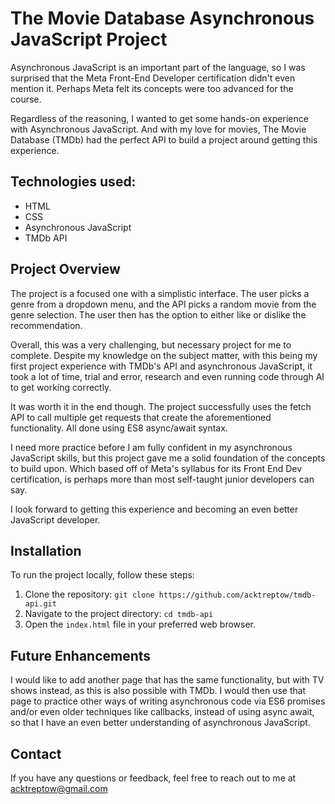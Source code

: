 # The Movie Database Asynchronous JavaScript Project

Asynchronous JavaScript is an important part of the language, so I was surprised that the Meta Front-End Developer certification didn't even mention it. Perhaps Meta felt its concepts were too advanced for the course.

Regardless of the reasoning, I wanted to get some hands-on experience with Asynchronous JavaScript. And with my love for movies, The Movie Database (TMDb) had the perfect API to build a project around getting this experience.

## Technologies used:

- HTML
- CSS
- Asynchronous JavaScript
- TMDb API

## Project Overview

The project is a focused one with a simplistic interface. The user picks a genre from a dropdown menu, and the API picks a random movie from the genre selection. The user then has the option to either like or dislike the recommendation.

Overall, this was a very challenging, but necessary project for me to complete. Despite my knowledge on the subject matter, with this being my first project experience with TMDb's API and asynchronous JavaScript, it took a lot of time, trial and error, research and even running code through AI to get working correctly.

It was worth it in the end though. The project successfully uses the fetch API to call multiple get requests that create the aforementioned functionality. All done using ES8 async/await syntax.

I need more practice before I am fully confident in my asynchronous JavaScript skills, but this project gave me a solid foundation of the concepts to build upon. Which based off of Meta's syllabus for its Front End Dev certification, is perhaps more than most self-taught junior developers can say.

I look forward to getting this experience and becoming an even better JavaScript developer.

## Installation

To run the project locally, follow these steps:

1. Clone the repository: `git clone https://github.com/acktreptow/tmdb-api.git`
2. Navigate to the project directory: `cd tmdb-api`
3. Open the `index.html` file in your preferred web browser.

## Future Enhancements

I would like to add another page that has the same functionality, but with TV shows instead, as this is also possible with TMDb. I would then use that page to practice other ways of writing asynchronous code via ES6 promises and/or even older techniques like callbacks, instead of using async await, so that I have an even better understanding of asynchronous JavaScript.

## Contact

If you have any questions or feedback, feel free to reach out to me at acktreptow@gmail.com
